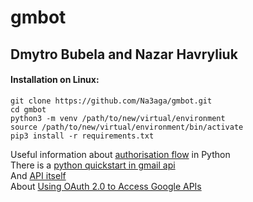 # gmbot
## Dmytro Bubela and Nazar Havryliuk
#### Installation on Linux:
```
git clone https://github.com/Na3aga/gmbot.git
cd gmbot
python3 -m venv /path/to/new/virtual/environment
source /path/to/new/virtual/environment/bin/activate
pip3 install -r requirements.txt
```
Useful information about [authorisation flow](https://google-auth-oauthlib.readthedocs.io/en/latest/reference/google_auth_oauthlib.flow.html) in Python  
There is a [python quickstart in gmail api](https://developers.google.com/gmail/api/quickstart/python)  
And [API itself](https://developers.google.com/gmail/api/v1/reference/users/labels/list)  
About [Using OAuth 2.0 to Access Google APIs](https://developers.google.com/identity/protocols/oauth2)
